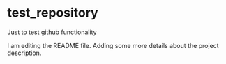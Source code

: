 # test_repository
Just to test github functionality

I am editing the README file. Adding some more details about the project description.
